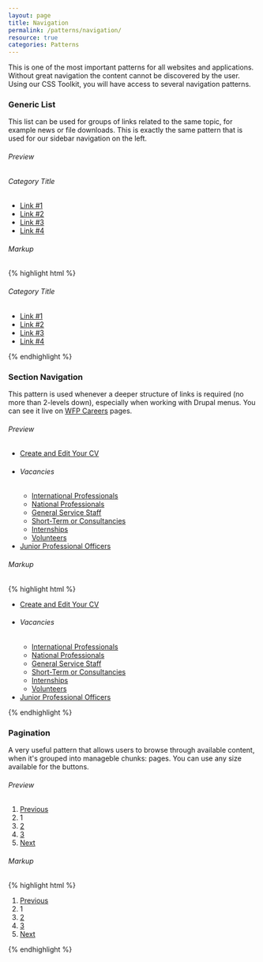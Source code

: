 ```yaml
---
layout: page
title: Navigation
permalink: /patterns/navigation/
resource: true
categories: Patterns
---
```


This is one of the most important patterns for all websites and applications. Without great navigation the content cannot be discovered by the user. Using our CSS Toolkit, you will have access to several navigation patterns.

### Generic List
This list can be used for groups of links related to the same topic, for example news or file downloads. This is exactly the same pattern that is used for our sidebar navigation on the left.

###### Preview
<div class="preview plain">
  <nav class="sub-nav">
    <div class="pure-menu pure-menu-open">
      <h6 class="pure-menu-heading">Category Title</h6>
      <ul>
        <li><a href="#">Link #1</a></li>
        <li><a href="#">Link #2</a></li>
        <li><a href="#">Link #3</a></li>
        <li><a href="#">Link #4</a></li>
      </ul>
    </div>
  </nav>
</div>

###### Markup
{% highlight html %}
<nav class="sub-nav">
  <div class="pure-menu pure-menu-open">
    <h6 class="pure-menu-heading">Category Title</h6>
    <ul>
      <li><a href="#">Link #1</a></li>
      <li><a href="#">Link #2</a></li>
      <li><a href="#">Link #3</a></li>
      <li><a href="#">Link #4</a></li>
    </ul>
  </div>
</nav>
{% endhighlight %}

### Section Navigation
This pattern is used whenever a deeper structure of links is required (no more than 2-levels down), especially when working with Drupal menus. You can see it live on [WFP Careers](http://www.wfp.org/careers) pages.

###### Preview
<div class="preview plain">
  <nav class="side-nav">
    <ul class="menu level-1">
      <li class="first"><a href="#">Create and Edit Your CV</a></li>
      <li class="expanded">
        <h6 class="menu-group">Vacancies</h6>
        <ul class="menu level-2">
          <li class="first"><a href="#">International Professionals</a></li>
          <li><a href="#">National Professionals</a></li>
          <li><a href="#">General Service Staff</a></li>
          <li><a href="#">Short-Term or Consultancies</a></li>
          <li><a href="#" class="active">Internships</a></li>
          <li class="last"><a href="#">Volunteers</a></li>
        </ul>
      </li>
      <li class="last"><a href="#">Junior Professional Officers</a></li>
    </ul>
  </nav>
</div>

###### Markup
{% highlight html %}
<nav class="side-nav">
  <ul class="menu level-1">
    <li class="first"><a href="#">Create and Edit Your CV</a></li>
    <li class="expanded">
      <h6 class="menu-group">Vacancies</h6>
      <ul class="menu level-2">
        <li class="first"><a href="#">International Professionals</a></li>
        <li><a href="#">National Professionals</a></li>
        <li><a href="#">General Service Staff</a></li>
        <li><a href="#">Short-Term or Consultancies</a></li>
        <li><a href="#" class="active">Internships</a></li>
        <li class="last"><a href="#">Volunteers</a></li>
      </ul>
    </li>
    <li class="last"><a href="#">Junior Professional Officers</a></li>
  </ul>
</nav>
{% endhighlight %}

### Pagination
A very useful pattern that allows users to browse through available content, when it's grouped into manageble chunks: pages. You can use any size available for the buttons.

###### Preview
<div class="preview-plain">
  <div class="pagination">
    <ol class="pagination-wrapper">
      <li class="item"><a href="#" class="pure-button xsmall">Previous</a></li>
      <li class="item current"><span class="pure-button transparent xsmall">1</span></li>
      <li class="item"><a href="#" class="pure-button xsmall">2</a></li>
      <li class="item"><a href="#" class="pure-button xsmall">3</a></li>
      <li class="item"><a href="#" class="pure-button xsmall">Next</a></li>
    </ol>
  </div>
</div>

###### Markup
{% highlight html %}
<div class="pagination">
  <ol class="pagination-wrapper">
    <li class="item"><a href="#" class="pure-button xsmall">Previous</a></li>
    <li class="item current"><span class="pure-button transparent xsmall">1</span></li>
    <li class="item"><a href="#" class="pure-button xsmall">2</a></li>
    <li class="item"><a href="#" class="pure-button xsmall">3</a></li>
    <li class="item"><a href="#" class="pure-button xsmall">Next</a></li>
  </ol>
</div>
{% endhighlight %}